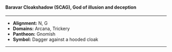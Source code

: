 #### Baravar Cloakshadow (SCAG), God of illusion and deception
___

- **Alignment:** N, G
- **Domains:** Arcana, Trickery
- **Pantheon:** Gnomish
- **Symbol:** Dagger against a hooded cloak
___
